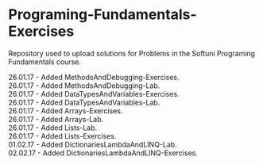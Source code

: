 # Programing-Fundamentals-Exercises

Repository used to upload solutions for Problems in the Softuni Programing Fundamentals course.

26.01.17 - Added MethodsAndDebugging-Exercises.<br />
26.01.17 - Added MethodsAndDebugging-Lab.<br />
26.01.17 - Added DataTypesAndVariables-Exercises.<br /> 
26.01.17 - Added DataTypesAndVariables-Lab.<br />
26.01.17 - Added Arrays-Exercises.<br />
26.01.17 - Added Arrays-Lab.<br />
26.01.17 - Added Lists-Lab.<br />
26.01.17 - Added Lists-Exercises.<br />
01.02.17 - Added DictionariesLambdaAndLINQ-Lab.<br />
02.02.17 - Added DictionariesLambdaAndLINQ-Exercises.<br />